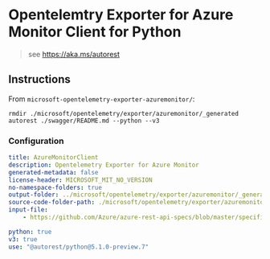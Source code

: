 # Opentelemtry Exporter for Azure Monitor Client for Python

> see https://aka.ms/autorest

## Instructions

From `microsoft-opentelemetry-exporter-azuremonitor/`:

```
rmdir ./microsoft/opentelemetry/exporter/azuremonitor/_generated
autorest ./swagger/README.md --python --v3
```

### Configuration

```yaml
title: AzureMonitorClient
description: Opentelemetry Exporter for Azure Monitor
generated-metadata: false
license-header: MICROSOFT_MIT_NO_VERSION
no-namespace-folders: true
output-folder: ../microsoft/opentelemetry/exporter/azuremonitor/_generated
source-code-folder-path: ./microsoft/opentelemetry/exporter/azuremonitor/_generated
input-file: 
    - https://github.com/Azure/azure-rest-api-specs/blob/master/specification/applicationinsights/data-plane/Monitor.Exporters/preview/2020-09-15_Preview/swagger.json

python: true
v3: true
use: "@autorest/python@5.1.0-preview.7"
```
